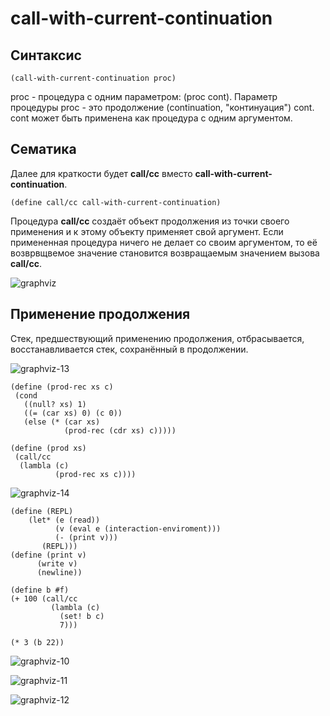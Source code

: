 call-with-current-continuation
=================================================
Синтаксис
---------------------------------------------------------
```
(call-with-current-continuation proc)
```
proc - процедура с одним параметром: (proc cont).
 Параметр процедуры proc - это продолжение (continuation, "континуация") cont.
 cont может быть применена как процедура с одним аргументом.
 
Cематика
---------------------------------------------------------
Далее для краткости будет **call/cc** вместо **call-with-current-continuation**.
```
(define call/cc call-with-current-continuation)
```
Процедура **call/cc** создаёт объект продолжения из точки своего применения и к этому объекту применяет свой аргумент.
 Если примененная процедура ничего не делает со своим аргументом, то её возврвщвемое значение становится возвращаемым значением вызова **call/cc**.

![graphviz](https://user-images.githubusercontent.com/69920824/213925045-178a4134-fb7d-49ed-850a-2dcb3576be67.svg)

Применение продолжения
---------------------------------------------------------

Стек, предшествующий применению продолжения, отбрасывается, восстанавливается стек, сохранённый в продолжении. 

![graphviz-13](https://user-images.githubusercontent.com/69920824/213928170-9825b9ee-4ad4-49fb-9968-a2628fe57d42.png)


 ```
(define (prod-rec xs c)
  (cond
    ((null? xs) 1)
    ((= (car xs) 0) (c 0))
    (else (* (car xs)
             (prod-rec (cdr xs) c)))))
             
(define (prod xs)
  (call/сc
   (lambla (c)
           (prod-reс xs c))))
```

![graphviz-14](https://user-images.githubusercontent.com/69920824/213928285-fba6d0f3-dd12-48fc-92e4-b34f96ec3fb8.png)



```
(define (REPL)
    (let* (e (read))
          (v (eval e (interaction-enviroment)))
          (- (print v)))
       (REPL)))
(define (print v)
      (write v)
      (newline))
      
(define b #f)
(+ 100 (call/сc
         (lambla (c)
           (set! b c)
           7)))
           
(* 3 (b 22))
```

![graphviz-10](https://user-images.githubusercontent.com/69920824/213927124-d276e51e-93b8-4a19-87c0-890212bf4db8.png)

![graphviz-11](https://user-images.githubusercontent.com/69920824/213927544-f48e9433-8ff8-4740-a0b9-391ca9c4e6fa.png)


![graphviz-12](https://user-images.githubusercontent.com/69920824/213928058-c430f598-839b-4658-b835-54753d95bde3.png)


